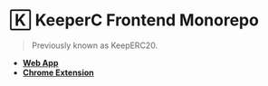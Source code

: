 # 🄺 KeeperC Frontend Monorepo

> Previously known as KeepERC20.

- [**Web App**](https://github.com/KeepERC20/KeepERC20-frontend/tree/webapp)
- [**Chrome Extension**](https://github.com/KeepERC20/KeepERC20-frontend/tree/extension)

